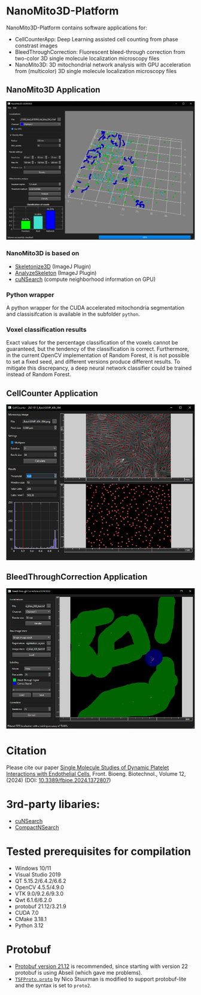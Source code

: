 # NanoMito3D-Platform

NanoMito3D-Platform contains software applications for:
 * CellCounterApp: Deep Learning assisted cell counting from phase constrast images
 * BleedThroughCorrection: Fluorescent bleed-through correction from two-color 3D single molecule localization microscopy files
 * NanoMito3D: 3D mitochondrial network analysis with GPU acceleration from (multicolor) 3D single molecule localization microscopy files
 
 ## NanoMito3D Application
![Thumbnail](https://raw.githubusercontent.com/CURTLab/NanoMito3D-Platform/main/thumbnail_nanomito3D.png)

### NanoMito3D is based on
* [Skeletonize3D](https://imagej.net/plugins/skeletonize3d) (ImageJ Plugin)
* [AnalyzeSkeleton](https://imagej.net/plugins/analyze-skeleton) (ImageJ Plugin)
* [cuNSearch](https://github.com/InteractiveComputerGraphics/cuNSearch) (compute neighborhood information on GPU)

### Python wrapper
A python wrapper for the CUDA accelerated mitochondria segmentation and classisifcation is available in the subfolder `python`.

### Voxel classification results
Exact values for the percentage classification of the voxels cannot be guaranteed, but the tendency of the classification is correct. Furthermore, in the current OpenCV implementation of Random Forest, it is not possible to set a fixed seed, and different versions produce different results. To mitigate this discrepancy, a deep neural network classifier could be trained instead of Random Forest.

## CellCounter Application
![Thumbnail](https://raw.githubusercontent.com/CURTLab/NanoMito3D-Platform/main/thumbnail_cellcounter.png)

## BleedThroughCorrection Application
![Thumbnail](https://raw.githubusercontent.com/CURTLab/NanoMito3D-Platform/main/thumbnail_bleedthroughcorr.PNG)

# Citation

Please cite our paper [Single Molecule Studies of Dynamic Platelet Interactions with Endothelial Cells](https://www.frontiersin.org/articles/10.3389/fbioe.2024.1372807), Front. Bioeng. Biotechnol., Volume 12, (2024) (DOI: [10.3389/fbioe.2024.1372807](https://www.frontiersin.org/articles/10.3389/fbioe.2024.1372807))

# 3rd-party libaries:
* [cuNSearch](https://github.com/InteractiveComputerGraphics/cuNSearch)
* [CompactNSearch](https://github.com/InteractiveComputerGraphics/CompactNSearch)

# Tested prerequisites for compilation
* Windows 10/11
* Visual Studio 2019
* QT 5.15.2/6.4.2/6.6.2
* OpenCV 4.5.5/4.9.0
* VTK 9.0/9.2.6/9.3.0
* Qwt 6.1.6/6.2.0
* protobuf 21.12/3.21.9
* CUDA 7.0
* CMake 3.18.1
* Python 3.12

# Protobuf
* [Protobuf version 21.12](https://github.com/protocolbuffers/protobuf/releases/download/v21.12/protobuf-all-21.12.zip) is recommended, since starting with version 22 protobuf is using Abseil (which gave me problems).
* [`TSFProto.proto`](https://github.com/nicost/TSFProto/blob/master/src/TSFProto.proto) by Nico Stuurman is modified to support protobuf-lite and the syntax is set to `proto2`.
